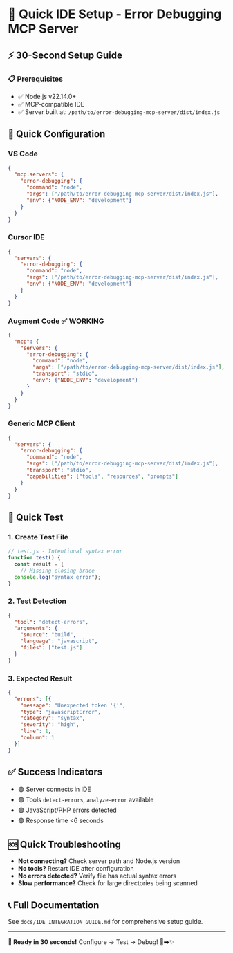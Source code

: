 # 🚀 Quick IDE Setup - Error Debugging MCP Server

## ⚡ 30-Second Setup Guide

### 📋 Prerequisites
- ✅ Node.js v22.14.0+
- ✅ MCP-compatible IDE
- ✅ Server built at: `/path/to/error-debugging-mcp-server/dist/index.js`

## 🎯 Quick Configuration

### VS Code
```json
{
  "mcp.servers": {
    "error-debugging": {
      "command": "node",
      "args": ["/path/to/error-debugging-mcp-server/dist/index.js"],
      "env": {"NODE_ENV": "development"}
    }
  }
}
```

### Cursor IDE
```json
{
  "servers": {
    "error-debugging": {
      "command": "node", 
      "args": ["/path/to/error-debugging-mcp-server/dist/index.js"],
      "env": {"NODE_ENV": "development"}
    }
  }
}
```

### Augment Code ✅ WORKING
```json
{
  "mcp": {
    "servers": {
      "error-debugging": {
        "command": "node",
        "args": ["/path/to/error-debugging-mcp-server/dist/index.js"],
        "transport": "stdio",
        "env": {"NODE_ENV": "development"}
      }
    }
  }
}
```

### Generic MCP Client
```json
{
  "servers": {
    "error-debugging": {
      "command": "node",
      "args": ["/path/to/error-debugging-mcp-server/dist/index.js"],
      "transport": "stdio",
      "capabilities": ["tools", "resources", "prompts"]
    }
  }
}
```

## 🧪 Quick Test

### 1. Create Test File
```javascript
// test.js - Intentional syntax error
function test() {
  const result = {
    // Missing closing brace
  console.log("syntax error");
}
```

### 2. Test Detection
```json
{
  "tool": "detect-errors",
  "arguments": {
    "source": "build",
    "language": "javascript",
    "files": ["test.js"]
  }
}
```

### 3. Expected Result
```json
{
  "errors": [{
    "message": "Unexpected token '{'",
    "type": "javascriptError", 
    "category": "syntax",
    "severity": "high",
    "line": 1,
    "column": 1
  }]
}
```

## ✅ Success Indicators
- 🟢 Server connects in IDE
- 🟢 Tools `detect-errors`, `analyze-error` available
- 🟢 JavaScript/PHP errors detected
- 🟢 Response time <6 seconds

## 🆘 Quick Troubleshooting
- **Not connecting?** Check server path and Node.js version
- **No tools?** Restart IDE after configuration
- **No errors detected?** Verify file has actual syntax errors
- **Slow performance?** Check for large directories being scanned

## 📞 Full Documentation
See `docs/IDE_INTEGRATION_GUIDE.md` for comprehensive setup guide.

---
**🎉 Ready in 30 seconds!** Configure → Test → Debug! 🐛➡️✨
